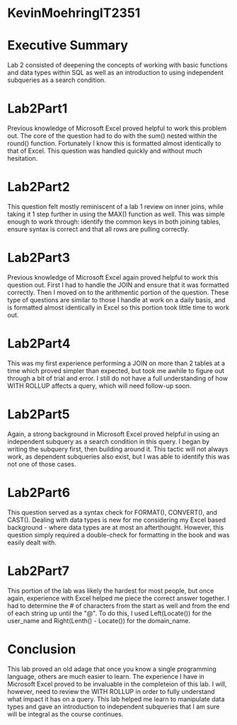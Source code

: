 # KevinMoehringIT2351

# Executive Summary
Lab 2 consisted of deepening the concepts of working with basic functions and data types within SQL as well as an introduction to using independent subqueries as a search condition.

# Lab2Part1
Previous knowledge of Microsoft Excel proved helpful to work this problem out. The core of the question had to do with the sum() nested within the round() function. Fortunately I know this is formatted almost identically to that of Excel. This question was handled quickly and without much hesitation.

# Lab2Part2
This question felt mostly reminiscent of a lab 1 review on inner joins, while taking it 1 step further in using the MAX() function as well. This was simple enough to work through: identify the common keys in both joining tables, ensure syntax is correct and that all rows are pulling correctly.

# Lab2Part3
Previous knowledge of Microsoft Excel again proved helpful to work this question out. First I had to handle the JOIN and ensure that it was formatted correctly. Then I moved on to the arithmentic portion of the question. These type of questions are similar to those I handle at work on a daily basis, and is formatted almost identically in Excel so this portion took little time to work out.

# Lab2Part4
This was my first experience performing a JOIN on more than 2 tables at a time which proved simpler than expected, but took me awhile to figure out through a bit of trial and error. I still do not have a full understanding of how WITH ROLLUP affects a query, which will need follow-up soon.

# Lab2Part5
Again, a strong background in Microsoft Excel proved helpful in using an independent subquery as a search condition in this query. I began by writing the subquery first, then building around it. This tactic will not always work, as dependent subqueries also exist, but I was able to identify this was not one of those cases.

# Lab2Part6
This question served as a syntax check for FORMAT(), CONVERT(), and CAST(). Dealing with data types is new for me considering my Excel based background - where data types are at most an afterthought. However, this question simply required a double-check for formatting in the book and was easily dealt with.

# Lab2Part7
This portion of the lab was likely the hardest for most people, but once again, experience with Excel helped me piece the correct answer together. I had to determine the # of characters from the start as well and from the end of each string up until the "@". To do this, I used Left(Locate()) for the user_name and Right(Lenth() - Locate()) for the domain_name.

# Conclusion
This lab proved an old adage that once you know a single programming language, others are much easier to learn. The experience I have in Microsoft Excel proved to be invaluable in the completeion of this lab. I will, however, need to review the WITH ROLLUP in order to fully understand what impact it has on a query. This lab helped me learn to manipulate data types and gave an introduction to independent subqueries that I am sure will be integral as the course continues.
